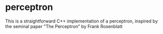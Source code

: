 # perceptron
This is a straightforward C++ implementation of a perceptron, inspired by the seminal paper "The Perceptron" by Frank Rosenblatt
